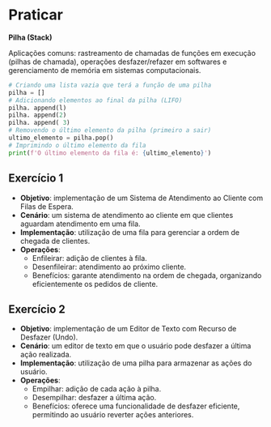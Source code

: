 # Praticar
**Pilha (Stack)**

Aplicações comuns: rastreamento de chamadas de funções em execução 
(pilhas de chamada), operações desfazer/refazer em softwares e gerenciamento de 
memória em sistemas computacionais. 

```python
# Criando uma lista vazia que terá a função de uma pilha
pilha = []
# Adicionando elementos ao final da pilha (LIFO)
pilha. append(l)
pilha. append(2)
pilha. append( 3)
# Removendo o último elemento da pilha (primeiro a sair)
ultimo_elemento = pilha.pop()
# Imprimindo o último elemento da fila
print(f'O último elemento da fila é: {ultimo_elemento}')
```
## Exercício 1
- **Objetivo**: implementação de um Sistema de Atendimento ao Cliente com 
Filas de Espera. 
- **Cenário**: um sistema de atendimento ao cliente em que clientes aguardam 
atendimento em uma fila. 
- **Implementação**: utilização de uma fila para gerenciar a ordem de chegada 
de clientes. 
- **Operações**: 
    - Enfileirar: adição de clientes à fila. 
    - Desenfileirar: atendimento ao próximo cliente. 
    - Benefícios: garante atendimento na ordem de chegada, organizando eficientemente os pedidos de cliente.

## Exercício 2
- **Objetivo**: implementação de um Editor de Texto com Recurso de Desfazer (Undo). 
- **Cenário**: um editor de texto em que o usuário pode desfazer a última ação realizada. 
- **Implementação**: utilização de uma pilha para armazenar as ações do usuário. 
- **Operações**: 
    - Empilhar: adição de cada ação à pilha. 
    - Desempilhar: desfazer a última ação. 
    - Benefícios: oferece uma funcionalidade de desfazer eficiente, permitindo ao usuário reverter ações anteriores. 